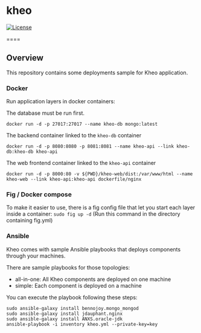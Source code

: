 # kheo  
[![License](http://img.shields.io/:license-mit-blue.svg)](http://doge.mit-license.org)  

====
## Overview
This repository contains some deployments sample for Kheo application. 

### Docker
Run application layers in docker containers:

The database must be run first.
```
docker run -d -p 27017:27017 --name kheo-db mongo:latest
```

The backend container linked to the `kheo-db` container
```
docker run -d -p 8080:8080 -p 8081:8081 --name kheo-api --link kheo-db:kheo-db kheo-api
```

The web frontend container linked to the `kheo-api` container
```
docker run -d -p 8000:80 -v ${PWD}/kheo-web/dist:/var/www/html --name kheo-web --link kheo-api:kheo-api dockerfile/nginx
```

### Fig / Docker compose
To make it easier to use, there is a fig config file that let you start each layer inside a container:
```sudo fig up -d``` (Run this command in the directory containing fig.yml)

### Ansible
Kheo comes with sample Ansible playbooks that deploys components through your machines.

There are sample playbooks for those topologies:
- all-in-one: All Kheo components are deployed on one machine
- simple: Each component is deployed on a machine

You can execute the playbook following these steps:
```
sudo ansible-galaxy install bennojoy.mongo_mongod
sudo ansible-galaxy install jdauphant.nginx
sudo ansible-galaxy install ANXS.oracle-jdk
ansible-playbook -i inventory kheo.yml --private-key=key
```

